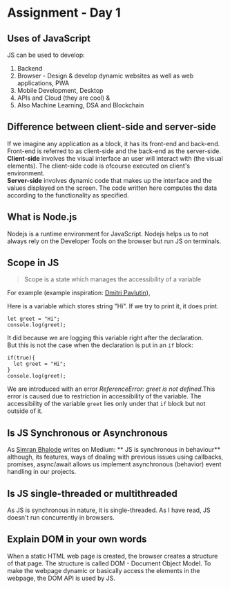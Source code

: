 # Assignment - Day 1  

## Uses of JavaScript 
JS can be used to develop:  
1. Backend
2. Browser - Design & develop dynamic websites as well as web applications, PWA
3. Mobile Development, Desktop  
4. APIs and Cloud (they are cool) &  
5. Also Machine Learning, DSA and Blockchain  

## Difference between client-side and server-side  
If we imagine any application as a block, it has its front-end and back-end. Front-end is referred to as client-side and the back-end as the server-side.  
**Client-side** involves the visual interface an user will interact with (the visual elements). The client-side code is ofcourse executed on client's environment.  
**Server-side** involves dynamic code that makes up the interface and the values displayed on the screen. The code written here computes the data according to the functionality as specified.  

## What is Node.js
Nodejs is a runtime environment for JavaScript. Nodejs helps us to not always rely on the Developer Tools on the browser but run JS on terminals.  

## Scope in JS  
> Scope is a state which manages the accessibility of a variable  

For example (example inspiration: [Dmitri Pavlutin](https://dmitripavlutin.com)),

Here is a variable which stores string "Hi". If we try to print it, it does print.
```
let greet = "Hi";
console.log(greet);
```  

It did because we are logging this variable right after the declaration.  
But this is not the case when the declaration is put in an `if` block:
```
if(true){
  let greet = "Hi";
}
console.log(greet);
```  
We are introduced with an error *ReferenceError: greet is not defined*.This error is caused due to restriction in accessibility of the variable. The accessibility of the variable `greet` lies only under that `if` block but not outside of it.  

## Is JS Synchronous or Asynchronous  
As [Simran Bhalode](https://medium.com/@SimranBhalode/is-javascript-synchronous-or-asynchronous-8b04738c55f5) writes on Medium: ** JS is synchronous in behaviour** although, its features, ways of dealing with previous issues using callbacks, promises, async/await allows us implement asynchronous (behavior) event handling in our projects.  

## Is JS single-threaded or multithreaded
As JS is synchronous in nature, it is single-threaded. As I have read, JS doesn't run concurrently in browsers.  

## Explain DOM in your own words
When a static HTML web page is created, the browser creates a structure of that page. The structure is called DOM - Document Object Model. To make the webpage dynamic or basically access the elements in the webpage, the DOM API is used by JS.
